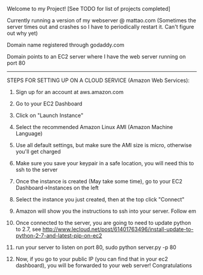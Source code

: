 Welcome to my Project! [See TODO for list of projects completed]

Currently running a version of my webserver @ mattao.com (Sometimes the server times out and crashes so I have to periodically restart it.  Can't figure out why yet)

Domain name registered through godaddy.com

Domain points to an EC2 server where I have the web server running on port 80

---

STEPS FOR SETTING UP ON A CLOUD SERVICE (Amazon Web Services):

1) Sign up for an account at aws.amazon.com

2) Go to your EC2 Dashboard

3) Click on "Launch Instance"

4) Select the recommended Amazon Linux AMI (Amazon Machine Language)

5) Use all default settings, but make sure the AMI size is micro, otherwise you'll get charged

6) Make sure you save your keypair in a safe location, you will need this to ssh to the server

7) Once the instance is created (May take some time), go to your EC2 Dashboard->Instances on the left

8) Select the instance you just created, then at the top click "Connect"

9) Amazon will show you the instructions to ssh into your server.  Follow em

10) Once connected to the server, you are going to need to update python to 2.7, see
http://www.lecloud.net/post/61401763496/install-update-to-python-2-7-and-latest-pip-on-ec2

11) run your server to listen on port 80, sudo python server.py -p 80

12) Now, if you go to your public IP (you can find that in your ec2 dashboard), you will be forwarded to your web server!  Congratulations
